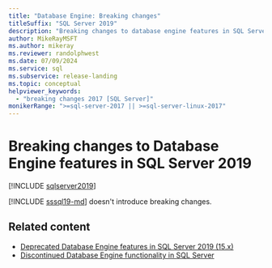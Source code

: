 ```yaml
---
title: "Database Engine: Breaking changes"
titleSuffix: "SQL Server 2019"
description: "Breaking changes to database engine features in SQL Server 2019"
author: MikeRayMSFT
ms.author: mikeray
ms.reviewer: randolphwest
ms.date: 07/09/2024
ms.service: sql
ms.subservice: release-landing
ms.topic: conceptual
helpviewer_keywords:
  - "breaking changes 2017 [SQL Server]"
monikerRange: ">=sql-server-2017 || >=sql-server-linux-2017"
---
```

# Breaking changes to Database Engine features in SQL Server 2019

[!INCLUDE [sqlserver2019](../includes/applies-to-version/sqlserver2019.md)]

[!INCLUDE [sssql19-md](../includes/sssql19-md.md)] doesn't introduce breaking changes.

## Related content

- [Deprecated Database Engine features in SQL Server 2019 (15.x)](deprecated-database-engine-features-in-sql-server-2019.md)
- [Discontinued Database Engine functionality in SQL Server](discontinued-database-engine-functionality-in-sql-server.md)
